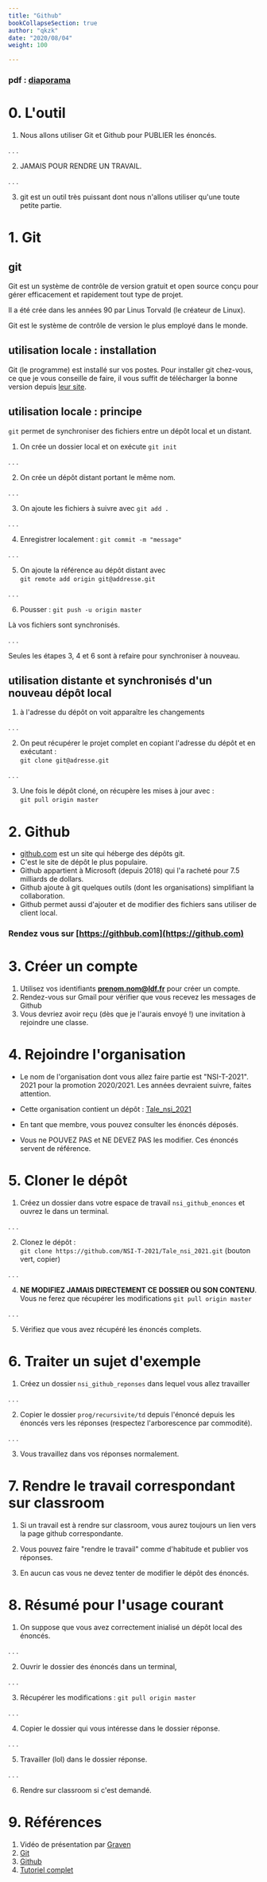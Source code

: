 ```yaml
---
title: "Github"
bookCollapseSection: true
author: "qkzk"
date: "2020/08/04"
weight: 100

---
```



### pdf : [diaporama](/uploads/docnsitale/organisation/github.pdf)

# 0. L'outil

1. Nous allons utiliser Git et Github pour PUBLIER les énoncés.

. . .

2. JAMAIS POUR RENDRE UN TRAVAIL.

. . . 

3. git est un outil très puissant dont nous n'allons utiliser qu'une toute
    petite partie.

# 1. Git

## git

Git est un système de contrôle de version gratuit et open source conçu
pour gérer efficacement et rapidement tout type de projet.

Il a été crée dans les années 90 par Linus Torvald (le créateur de Linux).

Git est le système de contrôle de version le plus employé dans le monde.

## utilisation locale : installation

Git (le programme) est installé sur vos postes. Pour installer git chez-vous,
ce que je vous conseille de faire, il vous suffit de télécharger la bonne version
depuis [leur site](https://git-scm.com/downloads).

## utilisation locale : principe

`git` permet de synchroniser des fichiers entre un dépôt local et un distant.

1. On crée un dossier local et on exécute `git init`

. . .

2. On crée un dépôt distant portant le même nom.

. . .

3. On ajoute les fichiers à suivre avec `git add .`

. . .

4. Enregistrer localement : `git commit -m "message"`

. . .

5. On ajoute la référence au dépôt distant avec\
    `git remote add origin git@addresse.git`

. . .

6. Pousser : `git push -u origin master`

Là vos fichiers sont synchronisés.

. . .

Seules les étapes 3, 4 et 6 sont à refaire pour synchroniser à nouveau.

## utilisation distante et synchronisés d'un nouveau dépôt local

1. à l'adresse du dépôt on voit apparaître les changements

. . .

2. On peut récupérer le projet complet en copiant l'adresse du dépôt
    et en exécutant :\
    `git clone git@adresse.git`

. . .

3. Une fois le dépôt cloné, on récupère les mises à jour avec :\
    `git pull origin master`



# 2. Github

* [github.com](https://github.com) est un site qui héberge des dépôts git.
* C'est le site de dépôt le plus populaire.
* Github appartient à Microsoft (depuis 2018) qui l'a racheté pour 7.5 milliards de dollars.
* Github ajoute à git quelques outils (dont les organisations) simplifiant la collaboration.
* Github permet aussi d'ajouter et de modifier des fichiers sans utiliser de client local.


### Rendez vous sur [https://githbub.com](https://github.com)

# 3. Créer un compte

1. Utilisez vos identifiants **prenom.nom@ldf.fr** pour créer un compte.
2. Rendez-vous sur Gmail pour vérifier que vous recevez les messages de Github
3. Vous devriez avoir reçu (dès que je l'aurais envoyé !) une invitation à
    rejoindre une classe.

# 4. Rejoindre l'organisation

* Le nom de l'organisation dont vous allez faire partie est "NSI-T-2021".
    2021 pour la promotion 2020/2021. Les années devraient suivre, faites attention.

* Cette organisation contient un dépôt : [Tale_nsi_2021](https://github.com/NSI-T-2021/Tale_nsi_2021)

* En tant que membre, vous pouvez consulter les énoncés déposés.
* Vous ne POUVEZ PAS et NE DEVEZ PAS les modifier. Ces énoncés servent de référence.

# 5. Cloner le dépôt

1. Créez un dossier dans votre espace de travail `nsi_github_enonces` et ouvrez
    le dans un terminal. 

. . .

2. Clonez le dépôt :\
    `git clone https://github.com/NSI-T-2021/Tale_nsi_2021.git` (bouton vert, copier)

. . .

4. **NE MODIFIEZ JAMAIS DIRECTEMENT CE DOSSIER OU SON CONTENU**.\
    Vous ne ferez que récupérer les modifications `git pull origin master`

. . .

5. Vérifiez que vous avez récupéré les énoncés complets.

# 6. Traiter un sujet d'exemple

1. Créez un dossier `nsi_github_reponses` dans lequel vous allez travailler

. . .

2. Copier le dossier `prog/recursivite/td` depuis l'énoncé 
    depuis les énoncés vers les réponses (respectez l'arborescence par commodité).

. . .

3. Vous travaillez dans vos réponses normalement.

# 7. Rendre le travail correspondant sur classroom

1. Si un travail est à rendre sur classroom, vous aurez toujours un lien vers
    la page github correspondante.

2. Vous pouvez faire "rendre le travail" comme d'habitude et publier vos
    réponses.

3. En aucun cas vous ne devez tenter de modifier le dépôt des énoncés.

# 8. Résumé pour l'usage courant

1. On suppose que vous avez correctement inialisé un dépôt local des énoncés.

. . .

2. Ouvrir le dossier des énoncés dans un terminal,

. . .

3. Récupérer les modifications : `git pull origin master`

. . .

4. Copier le dossier qui vous intéresse dans le dossier réponse.

. . . 

5. Travailler (lol) dans le dossier réponse.

. . .

6. Rendre sur classroom si c'est demandé.

# 9. Références

1. Vidéo de présentation par [Graven](https://www.youtube.com/watch?v=gp_k0UVOYMw)
2. [Git](https://git-scm.com/)
3. [Github](https://github.com/)
4. [Tutoriel complet](https://perso.liris.cnrs.fr/pierre-antoine.champin/enseignement/intro-git/)
